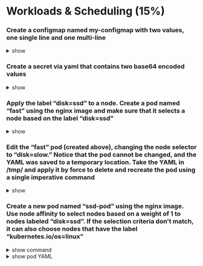 # Workloads & Scheduling (15%)

### Create a configmap named my-configmap with two values, one single line and one multi-line

<details><summary>show</summary>
<p>

```bash
# create a file named my-configmap.yml
apiVersion: v1
kind: ConfigMap
metadata:
  name: my-configmap
data:
  key1: Hello, world!
  key2: |
    Test
    multiple lines
    more lines

# create the confimap from the file my-configmap.yml
kubectl apply -f my-configmap.yml

# view the configmap data in the cluster
kubectl describe configmap my-configmap
```

</p>
</details>

### Create a secret via yaml that contains two base64 encoded values

<details><summary>show</summary>
<p>

```bash
# create two base64 encoded strings
echo -n 'secret' | base64

echo -n 'anothersecret' | base64

# create a file named secret.yml
apiVersion: v1
kind: Secret
metadata:
  name: my-secret
type: Opaque
data:
  secretkey1: <base64 String 1>
  secretkey2: <base64 String 2>

# create a secret
kubectl create -f secretl.yml
```

</p>
</details>

### Apply the label “disk=ssd” to a node. Create a pod named “fast” using the nginx image and make sure that it selects a node based on the label “disk=ssd”

<details><summary>show</summary>
<p>

```bash
# label the node named 'node01'
kubectl label no node01 "disk=ssd"

# create the pod YAML for pod named 'fast'
kubectl run fast --image nginx --dry-run=client -o yaml > fast.yaml
```

```yaml
# fast.yaml
apiVersion: v1
kind: Pod
metadata:
  creationTimestamp: null
  labels:
    run: fast
  name: fast
spec:
  nodeSelector: ### ADD THIS LINE
    disk: ssd ### ADD THIS LINE
  containers:
    - image: nginx
      name: fast
```

</p>
</details>

### Edit the “fast” pod (created above), changing the node selector to “disk=slow.” Notice that the pod cannot be changed, and the YAML was saved to a temporary location. Take the YAML in /tmp/ and apply it by force to delete and recreate the pod using a single imperative command

<details><summary>show</summary>
<p>

```bash
# edit the pod
kubectl edit po fast
```

```yaml
# edit fast pod
apiVersion: v1
kind: Pod
metadata:
  creationTimestamp: null
  labels:
    run: fast
  name: fast
spec:
  nodeSelector:
    disk: slow ### CHANGE THIS LINE
  containers:
    - image: nginx
      name: fast
```

```bash
# output will look similar to the following:
# :error: pods "fast" is invalid
# A copy of your changes has been stored to "/tmp/kubectl-edit-136974717.yaml"
# error: Edit cancelled, no valid changes were saved.

# replace and recreate the pod
k replace -f /tmp/kubectl-edit-136974717.yaml --force
```

</p>
</details>

### Create a new pod named “ssd-pod” using the nginx image. Use node affinity to select nodes based on a weight of 1 to nodes labeled “disk=ssd”. If the selection criteria don’t match, it can also choose nodes that have the label “kubernetes.io/os=linux”

<details><summary>show command</summary>
<p>

```bash
# create the YAML for a pod named 'ssd-pod'
kubectl run ssd-pod --image nginx --dry-run=client -o yaml > pod.yaml
```

</p>
</details>

<details><summary>show pod YAML</summary>
<p>

```yaml
# pod.yaml file
apiVersion: v1
kind: Pod
metadata:
  creationTimestamp: null
  labels:
    run: ssd-pod
  name: ssd-pod
spec:
  ############## START HERE ############################
  affinity:
    nodeAffinity:
      requiredDuringSchedulingIgnoredDuringExecution:
        nodeSelectorTerms:
          - matchExpressions:
              - key: kubernetes.io/os
                operator: In
                values:
                  - linux
      preferredDuringSchedulingIgnoredDuringExecution:
        - weight: 1
          preference:
            matchExpressions:
              - key: disk
                operator: In
                values:
                  - ssd
  ############## END HERE ############################
  containers:
    - image: nginx
      name: ssd-pod
```

</p>
</details>
